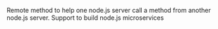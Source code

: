 Remote method to help one node.js server call a method from another node.js server. Support to build node.js microservices


